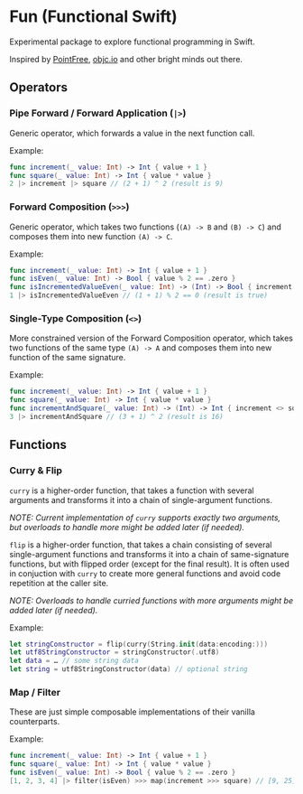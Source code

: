 # Fun (Functional Swift)

Experimental package to explore functional programming in Swift.

Inspired by [PointFree](https://www.pointfree.co), [objc.io](https://www.objc.io) and other bright minds out there.

## Operators

### Pipe Forward / Forward Application (`|>`)

Generic operator, which forwards a value in the next function call.

Example:

```swift
func increment(_ value: Int) -> Int { value + 1 }
func square(_ value: Int) -> Int { value * value }
2 |> increment |> square // (2 + 1) ^ 2 (result is 9)
```

### Forward Composition (`>>>`)

Generic operator, which takes two functions (`(A) -> B` and `(B) -> C`) and composes them into new function `(A) -> C`. 

Example:

```swift
func increment(_ value: Int) -> Int { value + 1 }
func isEven(_ value: Int) -> Bool { value % 2 == .zero }
func isIncrementedValueEven(_ value: Int) -> (Int) -> Bool { increment >>> isEven }
1 |> isIncrementedValueEven // (1 + 1) % 2 == 0 (result is true)
```

### Single-Type Composition (`<>`)

More constrained version of the Forward Composition operator, which takes two functions of the same type `(A) -> A` and composes them into new function of the same signature.

Example:

```swift
func increment(_ value: Int) -> Int { value + 1 }
func square(_ value: Int) -> Int { value * value }
func incrementAndSquare(_ value: Int) -> (Int) -> Int { increment <> square }
3 |> incrementAndSquare // (3 + 1) ^ 2 (result is 16)
```

## Functions

### Curry & Flip

`curry` is a higher-order function, that takes a function with several arguments and transforms it into a chain of single-argument functions.

_NOTE: Current implementation of `curry` supports exactly two arguments, but overloads to handle more might be added later (if needed)._

`flip` is a higher-order function, that takes a chain consisting of several single-argument functions and transforms it into a chain of same-signature functions, but with flipped order (except for the final result). It is often used in conjuction with `curry` to create more general functions and avoid code repetition at the caller site.

_NOTE: Overloads to handle curried functions with more arguments might be added later (if needed)._

Example:

```swift
let stringConstructor = flip(curry(String.init(data:encoding:)))
let utf8StringConstructor = stringConstructor(.utf8)
let data = … // some string data
let string = utf8StringConstructor(data) // optional string
```

### Map / Filter

These are just simple composable implementations of their vanilla counterparts.

Example:

```swift
func increment(_ value: Int) -> Int { value + 1 }
func square(_ value: Int) -> Int { value * value }
func isEven(_ value: Int) -> Bool { value % 2 == .zero }
[1, 2, 3, 4] |> filter(isEven) >>> map(increment >>> square) // [9, 25]
```

